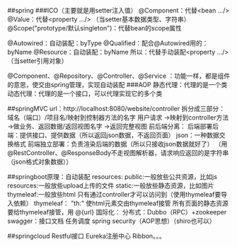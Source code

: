 ##spring
###ICO（主要就是用setter注入值）
@Component：代替<bean .../>
@Value：代替<property .../>
    （当setter基本数据类型、字符串）
@Scope("prototype/默认singleton")：代替bean的scope属性

@Autowired：自动装配：byType
    @Qualified：配合@Autowired用的：byName
@Resource：自动装配：byName
    所以：代替手动装配<property .../>
    （当setter引用对象）

@Component、@Repository、@Controller、@Service
    ：功能一样，都是组件的意思，使交由spring管理，实现自动装配
###AOP
静态代理：代理的是一个类
动态代理：代理的是一个接口，可以代理实现它的多个类

##springMVC
    url：http://localhost:8080/website/controller
        拆分成三部分：域名（端口）/项目名/映射到控制器方法的名字
用户请求 ->映射到controller方法 ->做业务、返回数据/返回视图名字 ->返回完整视图
前后端分离：
    后端部署后端：提供接口、提供数据（所以返回json数据，不返回页面）
        json：一种数据交换格式
    前端独立部署：负责渲染后端的数据（所以只接收json数据就好了）
    （用@RestController、@ResponseBody不走视图解析器，请求响应返回的是字符串（json格式对象数据））

##springboot原理：自动装配
resources:
    public:一般放些公共资源，比如js
    resources:一般放些upload上传的文件
    static:一般放些静态资源，比如图片
    thymeleaf:一般放些html
        只有通过controller才可以访问到（使用thymeleaf要导入依赖）
thymeleaf：
    "th:" 使html元素交由thymeleaf接管
    所有页面的静态资源要给thymeleaf接管，用 @{url}
国际化：
分布式：Dubbo（RPC）+zookeeper
swagger：接口文档
任务调度
spring security（AOP思想）（shiro也可以）

##springcloud
Restful接口
Eureka注册中心
Ribbon。。。